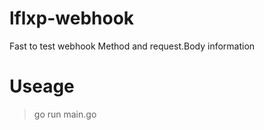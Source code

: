 # lflxp-webhook
Fast to test webhook Method and request.Body information

# Useage

> go run main.go


